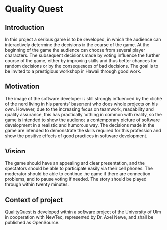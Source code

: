 # Quality Quest

## Introduction
In this project a serious game is to be developed, 
in which the audience can interactively determine the decisions in the course of the game. 
At the beginning of the game the audience can choose from several player characters.
The subsequent decisions made by voting influence the further course of the game, 
either by improving skills and thus better chances for random decisions or by the consequences of bad decisions.
The goal is to be invited to a prestigious workshop in Hawaii through good work.

## Motivation
The image of the software developer is still strongly influenced by the cliché of the nerd living in his parents' basement who does whole projects on his own.
However, due to the increasing focus on teamwork, readability and quality assurance, this has practically nothing in common with reality, 
so the game is intended to show the audience a contemporary picture of software development in a realistic and 
humorous way. The decisions made in the game are intended to demonstrate the skills required for this profession and show the positive effects of good practices in software development. 

## Vision
The game should have an appealing and clear presentation, and the spectators should be able to participate easily via their cell phones. The moderator should be able to continue 
the game if there are connection problems, and to pause voting if needed. The story should be played through within twenty minutes.

## Context of project
QualityQuest is developed within a software project of the University of Ulm in cooperation with NewTec, represented by Dr. Axel Newe, and shall be published as OpenSource.
